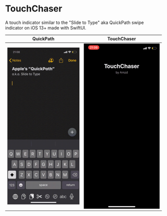 # TouchChaser
A touch indicator similar to the "Slide to Type" aka QuickPath swipe indicator on iOS 13+ made with SwiftUI.

|  QuickPath                           |  TouchChaser                             |
|  ----------------------------------  |  --------------------------------------  |
|  ![QuickPath](Images/QuickPath.gif)  |  ![TouchChaser](Images/TouchChaser.gif)  |

